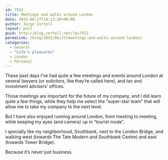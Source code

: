 ```yaml
---
id: 7552
title: Meetings and walks around London
date: 2015-06-27T14:12:26+00:00
author: Jorge Cortell
layout: post
guid: http://blog.cortell.net/?p=7552
permalink: /blog/2015/06/27/meetings-and-walks-around-london/
categories:
  - General
  - "Life's pleasures"
  - London
  - Personal
---
```

These past days I&#8217;ve had quite a few meetings and events around London at several lawyers (or _solicitors_, like they&#8217;re called here), and tax and investment advisers&#8217; offices.

Those meetings are important for the future of my company, and I did learn quite a few things, while they help me select the &#8220;super-star team&#8221; that will allow me to take my company to the next level.

But I have also enjoyed running around London, from meeting to meeting, while keeping my eyes (and camera) up in &#8220;tourist mode&#8221;.

I specially like my neighborhood, Southbank, next to the London Bridge, and walking west (towards The Tate Modern and Southbank Centre) and east (towards Tower Bridge).

Because it&#8217;s never just business.